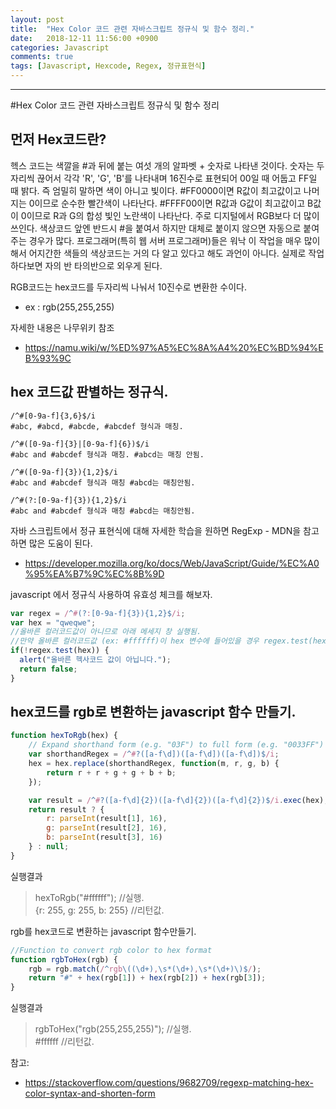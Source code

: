 ```yaml
---
layout: post
title:  "Hex Color 코드 관련 자바스크립트 정규식 및 함수 정리."
date:   2018-12-11 11:56:00 +0900
categories: Javascript
comments: true
tags: [Javascript, Hexcode, Regex, 정규표현식]
---
```


---

#Hex Color 코드 관련 자바스크립트 정규식 및 함수 정리

먼저 Hex코드란?  <br/>
--
헥스 코드는 색깔을 #과 뒤에 붙는 여섯 개의 알파벳 + 숫자로 나타낸 것이다. 
숫자는 두 자리씩 끊어서 각각 'R', 'G', 'B'를 나타내며 16진수로 표현되어 00일 때 어둡고 FF일 때 밝다. 
즉 엄밀히 말하면 색이 아니고 빛이다. #FF0000이면 R값이 최고값이고 나머지는 0이므로 순수한 빨간색이 나타난다. #FFFF00이면 R값과 G값이 최고값이고 B값이 0이므로 R과 G의 합성 빛인 노란색이 나타난다.
주로 디지털에서 RGB보다 더 많이 쓰인다. 색상코드 앞엔 반드시 #을 붙여서 하지만 대체로 붙이지 않으면 자동으로 붙여 주는 경우가 많다. 
프로그래머(특히 웹 서버 프로그래머)들은 워낙 이 작업을 매우 많이 해서 어지간한 색들의 색상코드는 거의 다 알고 있다고 해도 과언이 아니다. 
실제로 작업하다보면 자의 반 타의반으로 외우게 된다.

RGB코드는 hex코드를 두자리씩 나눠서 10진수로 변환한 수이다. 
* ex : rgb(255,255,255)

자세한 내용은 나무위키 참조
 - https://namu.wiki/w/%ED%97%A5%EC%8A%A4%20%EC%BD%94%EB%93%9C

hex 코드값 판별하는 정규식. 
--
~~~
/^#[0-9a-f]{3,6}$/i
#abc, #abcd, #abcde, #abcdef 형식과 매칭.

/^#([0-9a-f]{3}|[0-9a-f]{6})$/i
#abc and #abcdef 형식과 매칭. #abcd는 매칭 안됨.

/^#([0-9a-f]{3}){1,2}$/i
#abc and #abcdef 형식과 매칭 #abcd는 매칭안됨.

/^#(?:[0-9a-f]{3}){1,2}$/i
#abc and #abcdef 형식과 매칭 #abcd는 매칭안됨.
~~~
자바 스크립트에서 정규 표현식에 대해 자세한 학습을 원하면 RegExp - MDN을 참고하면 많은 도움이 된다.
- https://developer.mozilla.org/ko/docs/Web/JavaScript/Guide/%EC%A0%95%EA%B7%9C%EC%8B%9D

javascript 에서 정규식 사용하여 유효성 체크를 해보자.
```javascript
var regex = /^#(?:[0-9a-f]{3}){1,2}$/i;
var hex = "qweqwe"; 
//올바른 컬러코드값이 아니므로 아래 메세지 창 실행됨. 
//만약 올바른 컬러코드값 (ex: #ffffff)이 hex 변수에 들어있을 경우 regex.test(hex) => true 이므로 메세지 창 뜨지 않음.
if(!regex.test(hex)) {
  alert("올바른 헥사코드 값이 아닙니다.");
  return false;
}
```

hex코드를 rgb로 변환하는 javascript 함수 만들기.
--
```javascript
function hexToRgb(hex) {
    // Expand shorthand form (e.g. "03F") to full form (e.g. "0033FF")
    var shorthandRegex = /^#?([a-f\d])([a-f\d])([a-f\d])$/i;
    hex = hex.replace(shorthandRegex, function(m, r, g, b) {
        return r + r + g + g + b + b;
    });

    var result = /^#?([a-f\d]{2})([a-f\d]{2})([a-f\d]{2})$/i.exec(hex);
    return result ? {
        r: parseInt(result[1], 16),
        g: parseInt(result[2], 16),
        b: parseInt(result[3], 16)
    } : null;
}
```
실행결과 
> hexToRgb("#ffffff"); //실행. <br>
  {r: 255, g: 255, b: 255} //리턴값.

rgb를 hex코드로 변환하는 javascript 함수만들기.
```javascript
//Function to convert rgb color to hex format
function rgbToHex(rgb) {
	rgb = rgb.match(/^rgb\((\d+),\s*(\d+),\s*(\d+)\)$/);
	return "#" + hex(rgb[1]) + hex(rgb[2]) + hex(rgb[3]);
}
```

실행결과 
> rgbToHex("rgb(255,255,255)"); //실행. <br> #ffffff //리턴값.

참고: 
 * https://stackoverflow.com/questions/9682709/regexp-matching-hex-color-syntax-and-shorten-form
